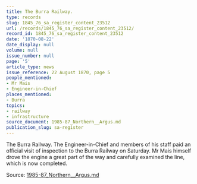 ```yaml
---
title: The Burra Railway.
type: records
slug: 1845_76_sa_register_content_23512
url: /records/1845_76_sa_register_content_23512/
record_id: 1845_76_sa_register_content_23512
date: '1870-08-22'
date_display: null
volume: null
issue_number: null
page: '5'
article_type: news
issue_reference: 22 August 1870, page 5
people_mentioned:
- Mr Mais
- Engineer-in-Chief
places_mentioned:
- Burra
topics:
- railway
- infrastructure
source_document: 1985-87_Northern__Argus.md
publication_slug: sa-register
---
```


The Burra Railway.  The Engineer-in-Chief and members of his staff paid an official visit of inspection to the Burra Railway on Saturday.  Mr Mais himself drove the engine a great part of the way and carefully examined the line, which is now completed.

Source: [1985-87_Northern__Argus.md](/downloads/markdown/1985-87_Northern__Argus.md)
